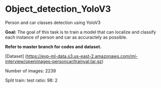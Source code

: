 # Object_detection_YoloV3
Person and car classes detection using YoloV3

**Goal:**
The goal of this task is to train a model that can localize and classify each instance of person and car as accuractely as possible.

**Refer to master branch for codes and dataset.**

[Dataset] (https://evp-ml-data.s3.us-east-2.amazonaws.com/ml-interview/openimages-personcar/trainval.tar.gz)

Number of images: 2239

Split train: test ratio: 98: 2
